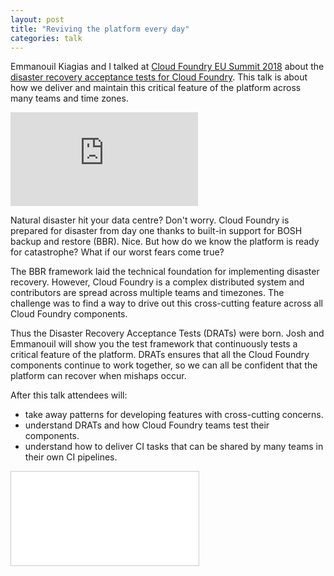 ```yaml
---
layout: post
title: "Reviving the platform every day"
categories: talk
---
```

Emmanouil Kiagias and I talked at [Cloud Foundry EU Summit 2018](https://cfseu18.sched.com/event/FRyM/reviving-the-platform-every-day-emmanouil-kiagias-josh-hill-pivotal) about the [disaster recovery acceptance tests for Cloud Foundry](https://github.com/cloudfoundry-incubator/disaster-recovery-acceptance-tests). This talk is about how we deliver and maintain this critical feature of the platform across many teams and time zones.
<div class="embed-container  ratio16x9  youtube">
  <iframe src="https://www.youtube.com/embed/8osX_c1XQyI" frameborder="0" allow="accelerometer; autoplay; encrypted-media; gyroscope; picture-in-picture" allowfullscreen></iframe>
</div>

Natural disaster hit your data centre? Don't worry. Cloud Foundry is prepared for disaster from day one thanks to built-in support for BOSH backup and restore (BBR). Nice. But how do we know the platform is ready for catastrophe? What if our worst fears come true?

The BBR framework laid the technical foundation for implementing disaster recovery. However, Cloud Foundry is a complex distributed system and contributors are spread across multiple teams and timezones. The challenge was to find a way to drive out this cross-cutting feature across all Cloud Foundry components.

Thus the Disaster Recovery Acceptance Tests (DRATs) were born. Josh and Emmanouil will show you the test framework that continuously tests a critical feature of the platform. DRATs ensures that all the Cloud Foundry components continue to work together, so we can all be confident that the platform can recover when mishaps occur.

After this talk attendees will:
* take away patterns for developing features with cross-cutting concerns.
* understand DRATs and how Cloud Foundry teams test their components.
* understand how to deliver CI tasks that can be shared by many teams in their own CI pipelines.

<div class="embed-container ratio16x9 slideshare">
  <iframe src="//www.slideshare.net/slideshow/embed_code/key/bOVYADQwwkds7Q" frameborder="0" marginwidth="0" marginheight="0" scrolling="no" style="border:1px solid #CCC; border-width:1px; margin-bottom:5px; max-width: 100%;" allowfullscreen> </iframe>
</div>
